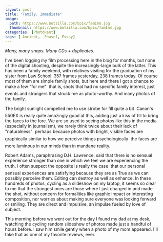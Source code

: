 ```yaml
---
layout: post
title: "Family, Immediate"
image:
  path: https://www.botzilla.com/bpix/famImm.jpg
  thumbnail: https://www.botzilla.com/bpix/famImm.jpg
categories: [PhotoRant]
tags: [_Ancient, _Phase1, Essay]
---
```


<!-- ![(C)2004 K Bjorke]({{ 'https://www.botzilla.com/bpix/famImm.jpg' | absolute_url }}) -->


<i>Many, many snaps. Many CDs + duplicates.</i>

I've been logging my film processing here in the blog for months, but none of the digital shooting, despite the increasingly-large bulk of the latter. This has been a family weekend, with relatives visiting for the graduation of my sister from Law School. 357 frames yesterday, 238 frames today. Of course most of them are simple family shots, but here and there I got a chance to make a few "for me" &#151; that is, shots that had no specific family interest, just events and strangers that struck me as photo-worthy. And many photos of the family.

The bright sunlight compelled me to use strobe for fill quite a bit &#151; Canon's 550EX is really quite amazingly good at this, adding just a kiss of fill to bring the faces to the fore. We are so used to seeing photos like this in the media (especially in journalism), we rarely think twice about their lack of "naturalness" &#151; perhaps because photos with bright, visible faces are graphically similar to how we perceive things psychologically &#151; the faces are more luminous in our minds than in mundane reality.

Robert Adams, paraphrasing D.H. Lawrence, said that there is no sensual experience stronger than one in which we feel we are experiencing the truth. I often suspect the opposite is really the case &#151; that our personal sensual experiences are satisfying because they are as True as we can possibly perceive them. Editing can destroy as well as enhance. In these hundreds of photos, cycling as a slideshow on my laptop, it seems so clear to me that the strongest ones are those where I just charged in and made the shot, without concern for formalities like graphic impact or interesting composition, nor worries about making sure everyone was looking forward or smiling. They are direct and impulsive, an impulse fueled by love of subject.

This morning before we went out for the day I found my dad at my desk, watching the cycling random slideshow of photos made just a handful of hours before. I saw him smile gently when a photo of my mom appeared. I'll take that as one of my favorite reviews, ever.
